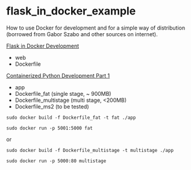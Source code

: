 # flask_in_docker_example

How to use Docker for development and for a simple way of distribution (borrowed from Gabor Szabo and other sources on internet).

[Flask in Docker Development](https://code-maven.com/flask-in-docker-development)

- web
- Dockerfile

[Containerized Python Development Part 1](https://www.docker.com/blog/containerized-python-development-part-1/)

- app
- Dockerfile_fat (single stage, ~ 900MB)
- Dockerfile_multistage (multi stage, <200MB)
- Dockerfile_ms2 (to be tested)

`sudo docker build -f Dockerfile_fat -t fat ./app`

`sudo docker run -p 5001:5000 fat`

or

`sudo docker build -f Dockerfile_multistage -t multistage ./app`

`sudo docker run -p 5000:80 multistage`
